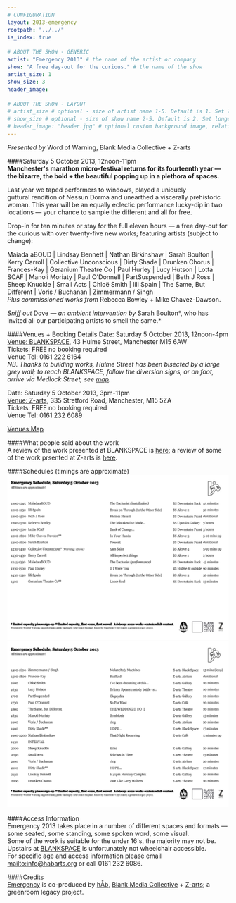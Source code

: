```yaml
---
# CONFIGURATION
layout: 2013-emergency
rootpath: "../../"
is_index: true

# ABOUT THE SHOW - GENERIC
artist: "Emergency 2013" # the name of the artist or company
show: "A free day-out for the curious." # the name of the show
artist_size: 1
show_size: 3
header_image:

# ABOUT THE SHOW - LAYOUT
# artist_size # optional - size of artist name 1-5. Default is 1. Set longer names to lower values
# show_size # optional - size of show name 2-5. Default is 2. Set longer names to lower values
# header_image: "header.jpg" # optional custom background image, relative to current page
---
```

*Presented by* Word of Warning, Blank Media Collective + Z-arts          

####Saturday 5 October 2013, 12noon-11pm             
**Manchester's marathon micro-festival returns for its fourteenth year — the bizarre, the bold + the beautiful popping up in a plethora of spaces.**       
          
Last year we taped performers to windows, played a uniquely guttural rendition of Nessun Dorma and unearthed a viscerally prehistoric woman. This year will be an equally eclectic performance lucky-dip in two locations — your chance to sample the different and all for free.         

Drop-in for ten minutes or stay for the full eleven hours — a free day-out for the curious with over twenty-five new works; featuring artists (subject to change):        
        
Maiada aBOUD | Lindsay Bennett | Nathan Birkinshaw | Sarah Boulton | Kerry Carroll | Collective Unconscious | Dirty Shade | Drunken Chorus | Frances-Kay | Geranium Theatre Co | Paul Hurley | Lucy Hutson | Lotta SCAF | Manoli Moriaty | Paul O'Donnell | PartSuspended | Beth J Ross | Sheep Knuckle  | Small Acts | Chloë Smith | lili Spain | The Same, But Different | Voris / Buchanan | Zimmermann / Singh      
*Plus commissioned works from* Rebecca Bowley + Mike Chavez-Dawson.       
       
*Sniff out* Dove *— an ambient intervention by* Sarah Boulton*, who has invited all our participating artists to smell the same.*
                
####Venues + Booking Details
Date: Saturday 5 October 2013, 12noon-4pm    
[Venue: BLANKSPACE](http://blankmediacollective.org/about-us), 43 Hulme Street, Manchester M15 6AW    
Tickets: FREE no booking required    
Venue Tel: 0161 222 6164     
*NB. Thanks to building works, Hulme Street has been bisected by a large grey wall; to reach BLANKSPACE, follow the diversion signs, or on foot, arrive via Medlock Street, see [map](http://bit.ly/1bFUlqt).*    
        
Date: Saturday 5 October 2013, 3pm-11pm    
[Venue: Z-arts](http://www.z-arts.org/about-us/getting-here), 335 Stretford Road, Manchester, M15 5ZA        
Tickets: FREE no booking required        
Venue Tel: 0161 232 6089    
      
[Venues Map](http://bit.ly/1bFUlqt)       
            
####What people said about the work        
A review of the work presented at BLANKSPACE is [here](http://confusedguff.blogspot.co.uk/2013/10/emergency-2013.html); a review of some of the work prsented at Z-arts is [here](http://mancunion.com/2013/10/17/emergency2013).        
        
####Schedules (timings are approximate)          
![BLANKSPACE](Emerg_sched_BS_2_10.jpg)        
![Z-arts](Emerg_sched_Z_2_10.jpg)        
        
####Access Information    
Emergency 2013 takes place in a number of different spaces and formats — some seated, some standing, some spoken word, some visual.   
Some of the work is suitable for the under 16's, the majority may not be.   
Upstairs at [BLANKSPACE](/current/2013-emergency/blank) is unfortunately not wheelchair accessible.    
For specific age and access information please email <mailto:info@habarts.org> or call 0161 232 6086.    
            
####Credits         
[Emergency](/hab/emergency) is co-produced by [hÅb](/hab), [Blank Media Collective](http://www.blankmediacollective.org) + [Z-arts](http://www.z-arts.org); a greenroom legacy project.
